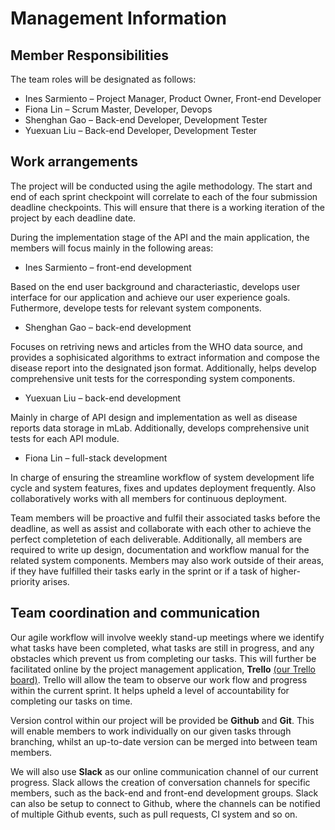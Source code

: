 # Management Information
[//]: # (D1, D4)

## Member	Responsibilities

The team roles will be designated as follows:
*	Ines Sarmiento – Project Manager, Product Owner, Front-end Developer
*	Fiona Lin – Scrum Master, Developer, Devops
*	Shenghan Gao – Back-end Developer, Development Tester
*	Yuexuan Liu – Back-end Developer, Development Tester

## Work	arrangements

The project will be conducted using the agile methodology. The start and end of each sprint checkpoint will correlate to each of the four submission deadline checkpoints. This will ensure that there is a working iteration of the project by each deadline date.

During the implementation stage of the API and the main application, the members will focus mainly in the following areas:

*	Ines Sarmiento – front-end development

Based on the end user background and characteriastic, develops user interface for our application and achieve our user experience goals. Futhermore, develope tests for relevant system components.

*	Shenghan Gao – back-end development

Focuses on retriving news and articles from the WHO data source, and provides a sophisicated algorithms to extract information and compose the disease report into the designated json format. Additionally, helps develop comprehensive unit tests for the corresponding system components.

*	Yuexuan Liu – back-end development

Mainly in charge of API design and implementation as well as disease reports data storage in mLab. Additionally, develops comprehensive unit tests for each API module.

*	Fiona Lin – full-stack development

In charge of ensuring the streamline workflow of system development life cycle and system features, fixes and updates deployment frequently. Also collaboratively works with all members for continuous deployment.

Team members will be proactive and fulfil their associated tasks before the deadline, as well as assist and collaborate with each other to achieve the perfect completetion of each deliverable. Additionally, all members are required to write up design, documentation and workflow manual for the related system components. Members may also work outside of their areas, if they have fulfilled their tasks early in the sprint or if a task of higher-priority arises.


## Team coordination and communication

Our agile workflow will involve weekly stand-up meetings where we identify what tasks have been completed, what tasks are still in progress, and any obstacles which prevent us from completing our tasks. This will further be facilitated online by the project management application, **Trello** [(our Trello board)](https://trello.com/b/qjgAoQrL/seng3011). Trello will allow the team to observe our work flow and progress within the current sprint. It helps upheld a level of accountability for completing our tasks on time.

Version control within our project will be provided be **Github** and **Git**. This will enable members to work individually on our given tasks through branching, whilst an up-to-date version can be merged into between team members.

We will also use **Slack** as our online communication channel of our current progress. Slack allows the creation of conversation channels for specific members, such as the back-end and front-end development groups. Slack can also be setup to connect to Github, where the channels can be notified of multiple Github events, such as pull requests, CI system and so on.
